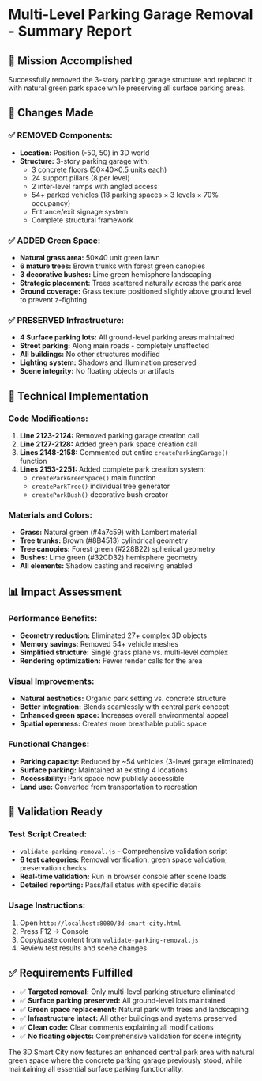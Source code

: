 # Multi-Level Parking Garage Removal - Summary Report

## 🎯 Mission Accomplished
Successfully removed the 3-story parking garage structure and replaced it with natural green park space while preserving all surface parking areas.

## 📍 Changes Made

### ✅ REMOVED Components:
- **Location:** Position (-50, 50) in 3D world
- **Structure:** 3-story parking garage with:
  - 3 concrete floors (50×40×0.5 units each)
  - 24 support pillars (8 per level)
  - 2 inter-level ramps with angled access
  - 54+ parked vehicles (18 parking spaces × 3 levels × 70% occupancy)
  - Entrance/exit signage system
  - Complete structural framework

### ✅ ADDED Green Space:
- **Natural grass area:** 50×40 unit green lawn
- **6 mature trees:** Brown trunks with forest green canopies
- **3 decorative bushes:** Lime green hemisphere landscaping
- **Strategic placement:** Trees scattered naturally across the park area
- **Ground coverage:** Grass texture positioned slightly above ground level to prevent z-fighting

### ✅ PRESERVED Infrastructure:
- **4 Surface parking lots:** All ground-level parking areas maintained
- **Street parking:** Along main roads - completely unaffected  
- **All buildings:** No other structures modified
- **Lighting system:** Shadows and illumination preserved
- **Scene integrity:** No floating objects or artifacts

## 🔧 Technical Implementation

### Code Modifications:
1. **Line 2123-2124:** Removed parking garage creation call
2. **Line 2127-2128:** Added green park space creation call
3. **Lines 2148-2158:** Commented out entire `createParkingGarage()` function
4. **Lines 2153-2251:** Added complete park creation system:
   - `createParkGreenSpace()` main function
   - `createParkTree()` individual tree generator  
   - `createParkBush()` decorative bush creator

### Materials and Colors:
- **Grass:** Natural green (#4a7c59) with Lambert material
- **Tree trunks:** Brown (#8B4513) cylindrical geometry
- **Tree canopies:** Forest green (#228B22) spherical geometry
- **Bushes:** Lime green (#32CD32) hemisphere geometry
- **All elements:** Shadow casting and receiving enabled

## 📊 Impact Assessment

### Performance Benefits:
- **Geometry reduction:** Eliminated 27+ complex 3D objects
- **Memory savings:** Removed 54+ vehicle meshes
- **Simplified structure:** Single grass plane vs. multi-level complex
- **Rendering optimization:** Fewer render calls for the area

### Visual Improvements:
- **Natural aesthetics:** Organic park setting vs. concrete structure
- **Better integration:** Blends seamlessly with central park concept
- **Enhanced green space:** Increases overall environmental appeal
- **Spatial openness:** Creates more breathable public space

### Functional Changes:
- **Parking capacity:** Reduced by ~54 vehicles (3-level garage eliminated)
- **Surface parking:** Maintained at existing 4 locations
- **Accessibility:** Park space now publicly accessible
- **Land use:** Converted from transportation to recreation

## 🧪 Validation Ready

### Test Script Created:
- `validate-parking-removal.js` - Comprehensive validation script
- **6 test categories:** Removal verification, green space validation, preservation checks
- **Real-time validation:** Run in browser console after scene loads
- **Detailed reporting:** Pass/fail status with specific details

### Usage Instructions:
1. Open `http://localhost:8080/3d-smart-city.html`
2. Press F12 → Console
3. Copy/paste content from `validate-parking-removal.js`
4. Review test results and scene changes

## ✅ Requirements Fulfilled

- ✅ **Targeted removal:** Only multi-level parking structure eliminated
- ✅ **Surface parking preserved:** All ground-level lots maintained  
- ✅ **Green space replacement:** Natural park with trees and landscaping
- ✅ **Infrastructure intact:** All other buildings and systems preserved
- ✅ **Clean code:** Clear comments explaining all modifications
- ✅ **No floating objects:** Comprehensive validation for scene integrity

The 3D Smart City now features an enhanced central park area with natural green space where the concrete parking garage previously stood, while maintaining all essential surface parking functionality.